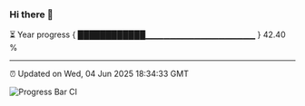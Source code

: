 ### Hi there 👋

⏳ Year progress { ████████████▁▁▁▁▁▁▁▁▁▁▁▁▁▁▁▁▁▁ } 42.40 %

---

⏰ Updated on Wed, 04 Jun 2025 18:34:33 GMT

![Progress Bar CI](https://github.com/ZhaoGui/ZhaoGui/workflows/Progress%20Bar%20CI/badge.svg)

